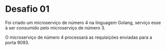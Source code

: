 # Desafio 01

Foi criado um microserviço de número 4 na linguagem Golang, serviço esse à ser consumido pelo microserviço de número 3.

O microserviço de número 4 processará as requisições enviadas para a porta 9093.